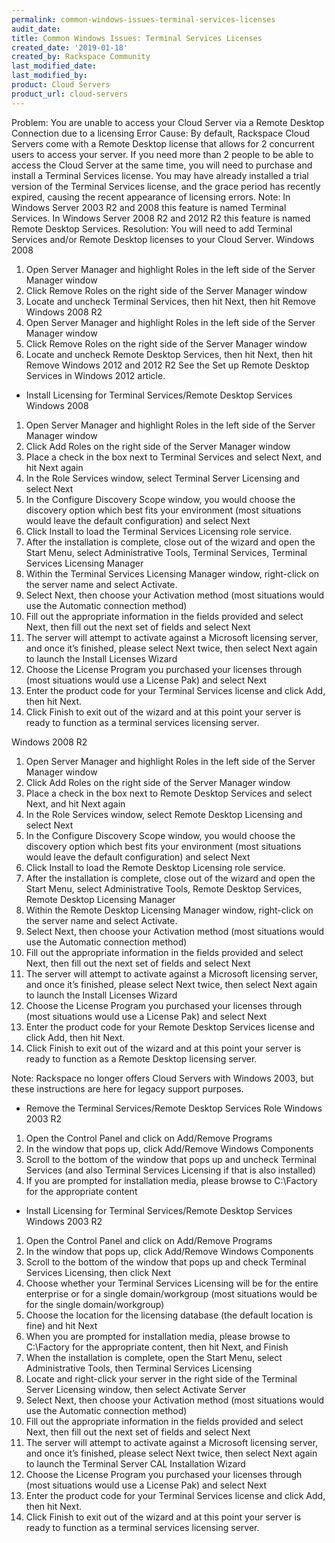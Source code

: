 ```yaml
---
permalink: common-windows-issues-terminal-services-licenses
audit_date:
title: Common Windows Issues: Terminal Services Licenses
created_date: '2019-01-18'
created_by: Rackspace Community
last_modified_date: 
last_modified_by: 
product: Cloud Servers
product_url: cloud-servers
---
```

Problem:  You are unable to access your Cloud Server via a Remote Desktop Connection due to a licensing Error
Cause:  By default, Rackspace Cloud Servers come with a Remote Desktop license that allows for 2 concurrent users to access your server.  If you need more than 2 people to be able to access the Cloud Server at the same time, you will need to purchase and install a Terminal Services license.  You may have already installed a trial version of the Terminal Services license, and the grace period has recently expired, causing the recent appearance of licensing errors. 
Note:  In Windows Server 2003 R2 and 2008 this feature is named Terminal Services.  In Windows Server 2008 R2 and 2012 R2 this feature is named Remote Desktop Services. 
Resolution:   You will need to add Terminal Services and/or Remote Desktop licenses to your Cloud Server.
Windows 2008
1. Open Server Manager and highlight Roles in the left side of the Server Manager window
2. Click Remove Roles on the right side of the Server Manager window
3. Locate and uncheck Terminal Services, then hit Next, then hit Remove
Windows 2008 R2
1. Open Server Manager and highlight Roles in the left side of the Server Manager window
2. Click Remove Roles on the right side of the Server Manager window
3. Locate and uncheck Remote Desktop Services, then hit Next, then hit Remove
Windows 2012 and 2012 R2
See the Set up Remote Desktop Services in Windows 2012 article.
 
* Install Licensing for Terminal Services/Remote Desktop Services
Windows 2008
1. Open Server Manager and highlight Roles in the left side of the Server Manager window
2. Click Add Roles on the right side of the Server Manager window
3. Place a check in the box next to Terminal Services and select Next, and hit Next again
4. In the Role Services window, select Terminal Server Licensing and select Next
5. In the Configure Discovery Scope window, you would choose the discovery option which best fits your environment (most situations would leave the default configuration) and select Next
6. Click Install to load the Terminal Services Licensing role service.
7. After the installation is complete, close out of the wizard and open the Start Menu, select Administrative Tools, Terminal Services, Terminal Services Licensing Manager
8. Within the Terminal Services Licensing Manager window, right-click on the server name and select Activate.
9. Select Next, then choose your Activation method (most situations would use the Automatic connection method)
10. Fill out the appropriate information in the fields provided and select Next, then fill out the next set of fields and select Next
11. The server will attempt to activate against a Microsoft licensing server, and once it’s finished, please select Next twice, then select Next again to launch the Install Licenses Wizard
12. Choose the License Program you purchased your licenses through (most situations would use a License Pak) and select Next
13. Enter the product code for your Terminal Services license and click Add, then hit Next.
14. Click Finish to exit out of the wizard and at this point your server is ready to function as a terminal services licensing server.
 
Windows 2008 R2
1. Open Server Manager and highlight Roles in the left side of the Server Manager window
2. Click Add Roles on the right side of the Server Manager window
3. Place a check in the box next to Remote Desktop Services and select Next, and hit Next again
4. In the Role Services window, select Remote Desktop Licensing and select Next
5. In the Configure Discovery Scope window, you would choose the discovery option which best fits your environment (most situations would leave the default configuration) and select Next
6. Click Install to load the Remote Desktop Licensing role service.
7. After the installation is complete, close out of the wizard and open the Start Menu, select Administrative Tools, Remote Desktop Services, Remote Desktop Licensing Manager
8. Within the Remote Desktop Licensing Manager window, right-click on the server name and select Activate.
9. Select Next, then choose your Activation method (most situations would use the Automatic connection method)
10. Fill out the appropriate information in the fields provided and select Next, then fill out the next set of fields and select Next
11. The server will attempt to activate against a Microsoft licensing server, and once it’s finished, please select Next twice, then select Next again to launch the Install Licenses Wizard
12. Choose the License Program you purchased your licenses through (most situations would use a License Pak) and select Next
13. Enter the product code for your Remote Desktop Services license and click Add, then hit Next.
14. Click Finish to exit out of the wizard and at this point your server is ready to function as a Remote Desktop licensing server.
 
Note:  Rackspace no longer offers Cloud Servers with Windows 2003, but these instructions are here for legacy support purposes.

* Remove the Terminal Services/Remote Desktop Services Role
Windows 2003 R2 
1. Open the Control Panel and click on Add/Remove Programs
2. In the window that pops up, click Add/Remove Windows Components
3. Scroll to the bottom of the window that pops up and uncheck Terminal Services (and also Terminal Services Licensing if that is also installed)
4. If you are prompted for installation media, please browse to C:\Factory for the appropriate content
 
* Install Licensing for Terminal Services/Remote Desktop Services
Windows 2003 R2
1. Open the Control Panel and click on Add/Remove Programs
2. In the window that pops up, click Add/Remove Windows Components
3. Scroll to the bottom of the window that pops up and check Terminal Services Licensing, then click Next
4. Choose whether your Terminal Services Licensing will be for the entire enterprise or for a single domain/workgroup (most situations would be for the single domain/workgroup)
5. Choose the location for the licensing database (the default location is fine) and hit Next
6. When you are prompted for installation media, please browse to C:\Factory for the appropriate content, then hit Next, and Finish
7. When the installation is complete, open the Start Menu, select Administrative Tools, then Terminal Services Licensing
8. Locate and right-click your server in the right side of the Terminal Server Licensing window, then select Activate Server
9. Select Next, then choose your Activation method (most situations would use the Automatic connection method)
10. Fill out the appropriate information in the fields provided and select Next, then fill out the next set of fields and select Next
11. The server will attempt to activate against a Microsoft licensing server, and once it’s finished, please select Next twice, then select Next again to launch the Terminal Server CAL Installation Wizard
12. Choose the License Program you purchased your licenses through (most situations would use a License Pak) and select Next
13. Enter the product code for your Terminal Services license and click Add, then hit Next.
14. Click Finish to exit out of the wizard and at this point your server is ready to function as a terminal services licensing server.
